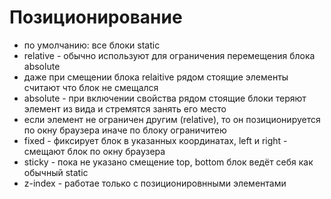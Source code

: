 # Позиционирование
- по умолчанию: все блоки static
- relative - обычно используют для ограничения перемещения блока absolute
 - даже при смещении блока relaitive рядом стоящие элементы считают что блок не смещался
- absolute - при включении свойства рядом стоящие блоки теряют элемент из вида и стремятся занять его место
 - если элемент не ограничен другим (relative), то он позиционируется по окну браузера  иначе по блоку ограничитею
- fixed - фиксирует блок в указанных координатах, left и right - смещают блок по окну браузера
- sticky - пока не указано смещение top, bottom блок ведёт себя как обычный static 
- z-index - работае только с позиционировнными элементами
